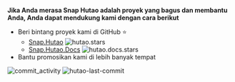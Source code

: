 **Jika Anda merasa Snap Hutao adalah proyek yang bagus dan membantu Anda, Anda dapat mendukung kami dengan cara berikut**

- Beri bintang proyek kami di GitHub ⭐
  - [Snap.Hutao](https://github.com/DGP-Studio/Snap.Hutao) ![hutao.stars](https://img.shields.io/github/stars/DGP-Studio/Snap.Hutao?style=plastic&color=red)
  - [Snap.Hutao.Docs](https://github.com/DGP-Studio/Snap.Hutao.Docs) ![hutao.docs.stars](https://img.shields.io/github/stars/DGP-Studio/Snap.Hutao.Docs?style=plastic&color=red)
- Bantu promosikan kami di lebih banyak tempat

![commit_activity](https://img.shields.io/github/commit-activity/y/DGP-Studio/Snap.Hutao?style=for-the-badge) ![hutao-last-commit](https://img.shields.io/github/last-commit/DGP-Studio/Snap.Hutao?label=Hutao%20Last%20Commit&style=for-the-badge)
